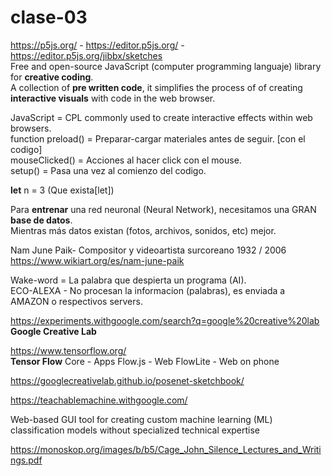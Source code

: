 # clase-03

<https://p5js.org/>  -  <https://editor.p5js.org/> - <https://editor.p5js.org/jibbx/sketches>  
Free and open-source JavaScript (computer programming languaje) library for **creative coding**.  
A collection of **pre written code**, it simplifies the process of of creating **interactive visuals** with code in the web browser.  
  
JavaScript = CPL commonly used to create interactive effects within web browsers.  
function preload() = Preparar-cargar materiales antes de seguir. [con el codigo]  
        mouseClicked() = Acciones al hacer click con el mouse.  
          setup() = Pasa una vez al comienzo del codigo.  

**let** n = 3 (Que exista[let])  

Para **entrenar** una red neuronal (Neural Network), necesitamos una GRAN **base de datos**.  
Mientras más datos existan (fotos, archivos, sonidos, etc) mejor.
  
Nam June Paik- Compositor y videoartista surcoreano 1932 / 2006  
<https://www.wikiart.org/es/nam-june-paik>
  
Wake-word = La palabra que despierta un programa (AI).  
ECO-ALEXA - No procesan la informacion (palabras), es enviada a AMAZON o respectivos servers.  

<https://experiments.withgoogle.com/search?q=google%20creative%20lab>  
**Google Creative Lab**  
  
<https://www.tensorflow.org/>  
**Tensor Flow** Core - Apps
                Flow.js - Web
                FlowLite - Web on phone

<https://googlecreativelab.github.io/posenet-sketchbook/>
  
<https://teachablemachine.withgoogle.com/>  

Web-based GUI tool for creating custom machine learning (ML) classification models without specialized technical expertise
  
<https://monoskop.org/images/b/b5/Cage_John_Silence_Lectures_and_Writings.pdf>  
